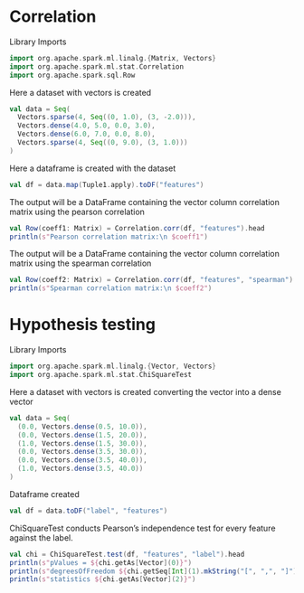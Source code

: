 # Correlation
Library Imports
```scala
import org.apache.spark.ml.linalg.{Matrix, Vectors}
import org.apache.spark.ml.stat.Correlation
import org.apache.spark.sql.Row
```
Here a dataset with vectors is created
```scala
val data = Seq(
  Vectors.sparse(4, Seq((0, 1.0), (3, -2.0))),
  Vectors.dense(4.0, 5.0, 0.0, 3.0),
  Vectors.dense(6.0, 7.0, 0.0, 8.0),
  Vectors.sparse(4, Seq((0, 9.0), (3, 1.0)))
)
```
Here a dataframe is created with the dataset
```scala
val df = data.map(Tuple1.apply).toDF("features")
```
The output will be a DataFrame containing the vector column correlation matrix using the pearson correlation
```scala
val Row(coeff1: Matrix) = Correlation.corr(df, "features").head
println(s"Pearson correlation matrix:\n $coeff1")
```
The output will be a DataFrame containing the vector column correlation matrix using the spearman correlation
```scala
val Row(coeff2: Matrix) = Correlation.corr(df, "features", "spearman").head
println(s"Spearman correlation matrix:\n $coeff2")
```


# Hypothesis testing
Library Imports
```scala
import org.apache.spark.ml.linalg.{Vector, Vectors}
import org.apache.spark.ml.stat.ChiSquareTest
```
Here a dataset with vectors is created converting the vector into a dense vector
```scala
val data = Seq(
  (0.0, Vectors.dense(0.5, 10.0)),
  (0.0, Vectors.dense(1.5, 20.0)),
  (1.0, Vectors.dense(1.5, 30.0)),
  (0.0, Vectors.dense(3.5, 30.0)),
  (0.0, Vectors.dense(3.5, 40.0)),
  (1.0, Vectors.dense(3.5, 40.0))
)
```
Dataframe created
```scala
val df = data.toDF("label", "features")
```
ChiSquareTest conducts Pearson’s independence test for every feature against the label.
```scala
val chi = ChiSquareTest.test(df, "features", "label").head
println(s"pValues = ${chi.getAs[Vector](0)}")
println(s"degreesOfFreedom ${chi.getSeq[Int](1).mkString("[", ",", "]")}")
println(s"statistics ${chi.getAs[Vector](2)}")
```